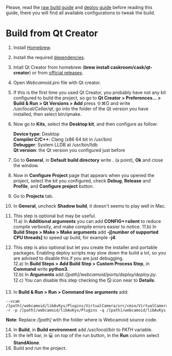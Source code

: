 Please, read the [raw build guide](https://github.com/webcamoid/webcamoid/wiki/Raw-build-and-install) and [deploy guide](https://github.com/webcamoid/webcamoid/wiki/Deploy-and-create-self-contained-binary-packages) before reading this guide, there you will find all available configurations to tweak the build.  

Build from Qt Creator
=====================

1. Install [Homebrew](https://brew.sh/).
2. Install the required [dependencies](https://github.com/webcamoid/webcamoid/blob/master/ports/ci/travis/install_deps.sh#L402).
3. Intall Qt Creator from homebrew (**brew install caskroom/cask/qt-creator**) or from [official releases](http://download.qt.io/official_releases/qtcreator/).
4. Open *Webcamoid.pro* file with Qt creator.
5. If this is the first time you used Qt Creator, you probably have not any kit configured to build the project, so go to **Qt Creator > Preferences... > Build & Run > Qt Versions > Add** press ⇧⌘G and write _/usr/local/Cellar/qt_, go into the folder of the Qt version you have installed, then select bin/qmake.
6. Now go to **Kits**, select the **Desktop kit**, and then configure as follow:
   
   **Device type**: Desktop  
   **Compiler C/C++**: Clang (x86 64 bit in /usr/bin)  
   **Debugger**: System LLDB at /usr/bin/lldb  
   **Qt version**: the Qt version you configured just before  
7. Go to **General**, in **Default build directory** write **.** (a point), **Ok** and close the window.
8. Now in **Configure Project** page that appears when you opened the project, select the kit you configured, check **Debug**, **Release** and **Profile**, and **Configure project** button.
9. Go to **Projects** tab.
10. In **General**, uncheck **Shadow build**, it doesn't seems to play well in Mac.
11. This step is optional but may be useful.  
    11.a) In **Additional arguments** you can add **CONFIG+=silent** to reduce compile verbosity, and make compile errors easier to notice.
    11.b) In **Build Steps > Make > Make arguments** add **-j[number of supported CPU threads]** to speed up build, for example **-j4**.  
12. This step is also optional but let you create the installer and portable packages. Enabling deploy scripts may slow down the build a lot, so you are advised to disable this if you are just debugging.  
    12.a) In **Build Steps > Add Build Step > Custom Process Step**, in **Command** write **python3**.  
    12.b) In **Arguments** add _/[path]/webcamoid/ports/deploy/deploy.py_.  
    12.c) You can disable this step checking the 🛇 icon near to **Details**.  
13. In **Build & Run > Run > Command line arguments** add:
  
```
--vcam /[path]/webcamoid/libAvKys/Plugins/VirtualCamera/src/cmio/VirtualCamera -r -p /[path]/webcamoid/libAvKys/Plugins -q /[path]/webcamoid/libAvKys
```
   
   **Note**: Replace _/[path]_ with the folder where is Webcamoid source code.  
  
14. In **Build**, in **Build environment** add */usr/local/bin* to *PATH* variable.
15. In the left bar, in :computer: on top of the run button, in the **Run** column select **StandAlone**.  
16. Build and run the project.
